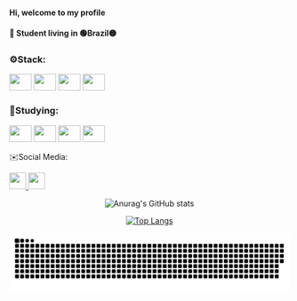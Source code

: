 
#### Hi, welcome to my profile
#### 🔎 Student living in 🟢Brazil🟡

### ⚙️Stack:

<a href="https://angular.io/" target="_blank"><img src="https://cdn.jsdelivr.net/gh/devicons/devicon/icons/angularjs/angularjs-original.svg" width="40" height="30" style="max-width:100%"></img></a>
<a href="https://nodejs.org/en/" target="_blank"><img src="https://cdn.jsdelivr.net/gh/devicons/devicon/icons/nodejs/nodejs-original.svg" width="40" height="30" style="max-width:100%"></img></a>
<a href="https://www.javascript.com/" target="_blank"><img src="https://cdn.jsdelivr.net/gh/devicons/devicon/icons/javascript/javascript-original.svg" width="40" height="30" style="max-width:100%"></img></a>
<a href="https://www.mysql.com/" target="_blank"><img src="https://cdn.jsdelivr.net/gh/devicons/devicon/icons/mysql/mysql-original.svg" width="40" height="30" style="max-width:100%"></img></a>

### 📝Studying:

<a href="https://spring.io/projects/spring-boot" target="_blank"><img src="https://cdn.jsdelivr.net/gh/devicons/devicon/icons/spring/spring-original.svg" width="40" height="30" style="max-width:100%"></img></a>
<a href="https://pt-br.reactjs.org/" target="_blank"><img src="https://cdn.jsdelivr.net/gh/devicons/devicon/icons/react/react-original.svg" width="40" height="30" style="max-width:100%"></img></a>
<a href="https://www.mongodb.com/" target="_blank"><img src="https://cdn.jsdelivr.net/gh/devicons/devicon/icons/mongodb/mongodb-original.svg" width="40" height="30" style="max-width:100%"></img></a>
<a href="https://wordpress.com/pt-br/" target="_blank"><img src="https://cdn.jsdelivr.net/gh/devicons/devicon/icons/wordpress/wordpress-plain.svg" width="40" height="30" style="max-width:100%"></img></a>

✉️Social Media:

<a href="https://www.linkedin.com/in/rodrigo-pereira-4ab216176/" target="_blank">
<img src="https://cdn.jsdelivr.net/gh/devicons/devicon/icons/linkedin/linkedin-original.svg" width="30" height="30" style="max-width:100%"></img>
</a>
<a href="https://www.behance.net/rodrigopereira46" target="_blank">
<img src="https://cdn.jsdelivr.net/gh/devicons/devicon/icons/behance/behance-original.svg" width="30" height="30" style="max-width:100%"></img>
</a>


<div align="center">
  
  
![Anurag's GitHub stats](https://github-readme-stats.vercel.app/api?username=rodrigoPQF&show_icons=true&theme=outrun&locale=en)


[![Top Langs](https://github-readme-stats.vercel.app/api/top-langs/?username=rodrigoPQF&layout=compact&locale=en&theme=outrun)](https://github.com/rodrigoPQF/github-readme-stats)

</div>


![Snake animation](https://github.com/rodrigoPQF/rodrigoPQF/blob/output/github-contribution-grid-snake.svg)
 
 
